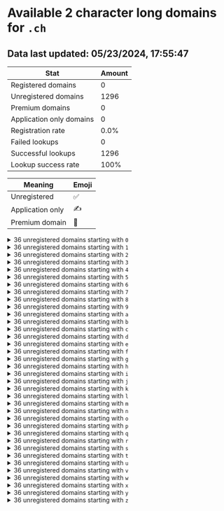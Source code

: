 # Available 2 character long domains for `.ch`

## Data last updated: 05/23/2024, 17:55:47

|Stat|Amount|
|--|--|
|Registered domains|0|
|Unregistered domains|1296|
|Premium domains|0|
|Application only domains|0|
|Registration rate|0.0%|
|Failed lookups|0|
|Successful lookups|1296|
|Lookup success rate|100%|


|Meaning|Emoji|
|--|--|
|Unregistered|:white_check_mark:|
|Application only|:writing_hand:|
|Premium domain|:gem:|

<details>
<summary>36 unregistered domains starting with <bold><code>0</code></bold></summary>

|Type|Domain|
|--|--|
|:white_check_mark:|`00.ch`|
|:white_check_mark:|`01.ch`|
|:white_check_mark:|`02.ch`|
|:white_check_mark:|`03.ch`|
|:white_check_mark:|`04.ch`|
|:white_check_mark:|`05.ch`|
|:white_check_mark:|`06.ch`|
|:white_check_mark:|`07.ch`|
|:white_check_mark:|`08.ch`|
|:white_check_mark:|`09.ch`|
|:white_check_mark:|`0a.ch`|
|:white_check_mark:|`0b.ch`|
|:white_check_mark:|`0c.ch`|
|:white_check_mark:|`0d.ch`|
|:white_check_mark:|`0e.ch`|
|:white_check_mark:|`0f.ch`|
|:white_check_mark:|`0g.ch`|
|:white_check_mark:|`0h.ch`|
|:white_check_mark:|`0i.ch`|
|:white_check_mark:|`0j.ch`|
|:white_check_mark:|`0k.ch`|
|:white_check_mark:|`0l.ch`|
|:white_check_mark:|`0m.ch`|
|:white_check_mark:|`0n.ch`|
|:white_check_mark:|`0o.ch`|
|:white_check_mark:|`0p.ch`|
|:white_check_mark:|`0q.ch`|
|:white_check_mark:|`0r.ch`|
|:white_check_mark:|`0s.ch`|
|:white_check_mark:|`0t.ch`|
|:white_check_mark:|`0u.ch`|
|:white_check_mark:|`0v.ch`|
|:white_check_mark:|`0w.ch`|
|:white_check_mark:|`0x.ch`|
|:white_check_mark:|`0y.ch`|
|:white_check_mark:|`0z.ch`|
</details>
<details>
<summary>36 unregistered domains starting with <bold><code>1</code></bold></summary>

|Type|Domain|
|--|--|
|:white_check_mark:|`10.ch`|
|:white_check_mark:|`11.ch`|
|:white_check_mark:|`12.ch`|
|:white_check_mark:|`13.ch`|
|:white_check_mark:|`14.ch`|
|:white_check_mark:|`15.ch`|
|:white_check_mark:|`16.ch`|
|:white_check_mark:|`17.ch`|
|:white_check_mark:|`18.ch`|
|:white_check_mark:|`19.ch`|
|:white_check_mark:|`1a.ch`|
|:white_check_mark:|`1b.ch`|
|:white_check_mark:|`1c.ch`|
|:white_check_mark:|`1d.ch`|
|:white_check_mark:|`1e.ch`|
|:white_check_mark:|`1f.ch`|
|:white_check_mark:|`1g.ch`|
|:white_check_mark:|`1h.ch`|
|:white_check_mark:|`1i.ch`|
|:white_check_mark:|`1j.ch`|
|:white_check_mark:|`1k.ch`|
|:white_check_mark:|`1l.ch`|
|:white_check_mark:|`1m.ch`|
|:white_check_mark:|`1n.ch`|
|:white_check_mark:|`1o.ch`|
|:white_check_mark:|`1p.ch`|
|:white_check_mark:|`1q.ch`|
|:white_check_mark:|`1r.ch`|
|:white_check_mark:|`1s.ch`|
|:white_check_mark:|`1t.ch`|
|:white_check_mark:|`1u.ch`|
|:white_check_mark:|`1v.ch`|
|:white_check_mark:|`1w.ch`|
|:white_check_mark:|`1x.ch`|
|:white_check_mark:|`1y.ch`|
|:white_check_mark:|`1z.ch`|
</details>
<details>
<summary>36 unregistered domains starting with <bold><code>2</code></bold></summary>

|Type|Domain|
|--|--|
|:white_check_mark:|`20.ch`|
|:white_check_mark:|`21.ch`|
|:white_check_mark:|`22.ch`|
|:white_check_mark:|`23.ch`|
|:white_check_mark:|`24.ch`|
|:white_check_mark:|`25.ch`|
|:white_check_mark:|`26.ch`|
|:white_check_mark:|`27.ch`|
|:white_check_mark:|`28.ch`|
|:white_check_mark:|`29.ch`|
|:white_check_mark:|`2a.ch`|
|:white_check_mark:|`2b.ch`|
|:white_check_mark:|`2c.ch`|
|:white_check_mark:|`2d.ch`|
|:white_check_mark:|`2e.ch`|
|:white_check_mark:|`2f.ch`|
|:white_check_mark:|`2g.ch`|
|:white_check_mark:|`2h.ch`|
|:white_check_mark:|`2i.ch`|
|:white_check_mark:|`2j.ch`|
|:white_check_mark:|`2k.ch`|
|:white_check_mark:|`2l.ch`|
|:white_check_mark:|`2m.ch`|
|:white_check_mark:|`2n.ch`|
|:white_check_mark:|`2o.ch`|
|:white_check_mark:|`2p.ch`|
|:white_check_mark:|`2q.ch`|
|:white_check_mark:|`2r.ch`|
|:white_check_mark:|`2s.ch`|
|:white_check_mark:|`2t.ch`|
|:white_check_mark:|`2u.ch`|
|:white_check_mark:|`2v.ch`|
|:white_check_mark:|`2w.ch`|
|:white_check_mark:|`2x.ch`|
|:white_check_mark:|`2y.ch`|
|:white_check_mark:|`2z.ch`|
</details>
<details>
<summary>36 unregistered domains starting with <bold><code>3</code></bold></summary>

|Type|Domain|
|--|--|
|:white_check_mark:|`30.ch`|
|:white_check_mark:|`31.ch`|
|:white_check_mark:|`32.ch`|
|:white_check_mark:|`33.ch`|
|:white_check_mark:|`34.ch`|
|:white_check_mark:|`35.ch`|
|:white_check_mark:|`36.ch`|
|:white_check_mark:|`37.ch`|
|:white_check_mark:|`38.ch`|
|:white_check_mark:|`39.ch`|
|:white_check_mark:|`3a.ch`|
|:white_check_mark:|`3b.ch`|
|:white_check_mark:|`3c.ch`|
|:white_check_mark:|`3d.ch`|
|:white_check_mark:|`3e.ch`|
|:white_check_mark:|`3f.ch`|
|:white_check_mark:|`3g.ch`|
|:white_check_mark:|`3h.ch`|
|:white_check_mark:|`3i.ch`|
|:white_check_mark:|`3j.ch`|
|:white_check_mark:|`3k.ch`|
|:white_check_mark:|`3l.ch`|
|:white_check_mark:|`3m.ch`|
|:white_check_mark:|`3n.ch`|
|:white_check_mark:|`3o.ch`|
|:white_check_mark:|`3p.ch`|
|:white_check_mark:|`3q.ch`|
|:white_check_mark:|`3r.ch`|
|:white_check_mark:|`3s.ch`|
|:white_check_mark:|`3t.ch`|
|:white_check_mark:|`3u.ch`|
|:white_check_mark:|`3v.ch`|
|:white_check_mark:|`3w.ch`|
|:white_check_mark:|`3x.ch`|
|:white_check_mark:|`3y.ch`|
|:white_check_mark:|`3z.ch`|
</details>
<details>
<summary>36 unregistered domains starting with <bold><code>4</code></bold></summary>

|Type|Domain|
|--|--|
|:white_check_mark:|`40.ch`|
|:white_check_mark:|`41.ch`|
|:white_check_mark:|`42.ch`|
|:white_check_mark:|`43.ch`|
|:white_check_mark:|`44.ch`|
|:white_check_mark:|`45.ch`|
|:white_check_mark:|`46.ch`|
|:white_check_mark:|`47.ch`|
|:white_check_mark:|`48.ch`|
|:white_check_mark:|`49.ch`|
|:white_check_mark:|`4a.ch`|
|:white_check_mark:|`4b.ch`|
|:white_check_mark:|`4c.ch`|
|:white_check_mark:|`4d.ch`|
|:white_check_mark:|`4e.ch`|
|:white_check_mark:|`4f.ch`|
|:white_check_mark:|`4g.ch`|
|:white_check_mark:|`4h.ch`|
|:white_check_mark:|`4i.ch`|
|:white_check_mark:|`4j.ch`|
|:white_check_mark:|`4k.ch`|
|:white_check_mark:|`4l.ch`|
|:white_check_mark:|`4m.ch`|
|:white_check_mark:|`4n.ch`|
|:white_check_mark:|`4o.ch`|
|:white_check_mark:|`4p.ch`|
|:white_check_mark:|`4q.ch`|
|:white_check_mark:|`4r.ch`|
|:white_check_mark:|`4s.ch`|
|:white_check_mark:|`4t.ch`|
|:white_check_mark:|`4u.ch`|
|:white_check_mark:|`4v.ch`|
|:white_check_mark:|`4w.ch`|
|:white_check_mark:|`4x.ch`|
|:white_check_mark:|`4y.ch`|
|:white_check_mark:|`4z.ch`|
</details>
<details>
<summary>36 unregistered domains starting with <bold><code>5</code></bold></summary>

|Type|Domain|
|--|--|
|:white_check_mark:|`50.ch`|
|:white_check_mark:|`51.ch`|
|:white_check_mark:|`52.ch`|
|:white_check_mark:|`53.ch`|
|:white_check_mark:|`54.ch`|
|:white_check_mark:|`55.ch`|
|:white_check_mark:|`56.ch`|
|:white_check_mark:|`57.ch`|
|:white_check_mark:|`58.ch`|
|:white_check_mark:|`59.ch`|
|:white_check_mark:|`5a.ch`|
|:white_check_mark:|`5b.ch`|
|:white_check_mark:|`5c.ch`|
|:white_check_mark:|`5d.ch`|
|:white_check_mark:|`5e.ch`|
|:white_check_mark:|`5f.ch`|
|:white_check_mark:|`5g.ch`|
|:white_check_mark:|`5h.ch`|
|:white_check_mark:|`5i.ch`|
|:white_check_mark:|`5j.ch`|
|:white_check_mark:|`5k.ch`|
|:white_check_mark:|`5l.ch`|
|:white_check_mark:|`5m.ch`|
|:white_check_mark:|`5n.ch`|
|:white_check_mark:|`5o.ch`|
|:white_check_mark:|`5p.ch`|
|:white_check_mark:|`5q.ch`|
|:white_check_mark:|`5r.ch`|
|:white_check_mark:|`5s.ch`|
|:white_check_mark:|`5t.ch`|
|:white_check_mark:|`5u.ch`|
|:white_check_mark:|`5v.ch`|
|:white_check_mark:|`5w.ch`|
|:white_check_mark:|`5x.ch`|
|:white_check_mark:|`5y.ch`|
|:white_check_mark:|`5z.ch`|
</details>
<details>
<summary>36 unregistered domains starting with <bold><code>6</code></bold></summary>

|Type|Domain|
|--|--|
|:white_check_mark:|`60.ch`|
|:white_check_mark:|`61.ch`|
|:white_check_mark:|`62.ch`|
|:white_check_mark:|`63.ch`|
|:white_check_mark:|`64.ch`|
|:white_check_mark:|`65.ch`|
|:white_check_mark:|`66.ch`|
|:white_check_mark:|`67.ch`|
|:white_check_mark:|`68.ch`|
|:white_check_mark:|`69.ch`|
|:white_check_mark:|`6a.ch`|
|:white_check_mark:|`6b.ch`|
|:white_check_mark:|`6c.ch`|
|:white_check_mark:|`6d.ch`|
|:white_check_mark:|`6e.ch`|
|:white_check_mark:|`6f.ch`|
|:white_check_mark:|`6g.ch`|
|:white_check_mark:|`6h.ch`|
|:white_check_mark:|`6i.ch`|
|:white_check_mark:|`6j.ch`|
|:white_check_mark:|`6k.ch`|
|:white_check_mark:|`6l.ch`|
|:white_check_mark:|`6m.ch`|
|:white_check_mark:|`6n.ch`|
|:white_check_mark:|`6o.ch`|
|:white_check_mark:|`6p.ch`|
|:white_check_mark:|`6q.ch`|
|:white_check_mark:|`6r.ch`|
|:white_check_mark:|`6s.ch`|
|:white_check_mark:|`6t.ch`|
|:white_check_mark:|`6u.ch`|
|:white_check_mark:|`6v.ch`|
|:white_check_mark:|`6w.ch`|
|:white_check_mark:|`6x.ch`|
|:white_check_mark:|`6y.ch`|
|:white_check_mark:|`6z.ch`|
</details>
<details>
<summary>36 unregistered domains starting with <bold><code>7</code></bold></summary>

|Type|Domain|
|--|--|
|:white_check_mark:|`70.ch`|
|:white_check_mark:|`71.ch`|
|:white_check_mark:|`72.ch`|
|:white_check_mark:|`73.ch`|
|:white_check_mark:|`74.ch`|
|:white_check_mark:|`75.ch`|
|:white_check_mark:|`76.ch`|
|:white_check_mark:|`77.ch`|
|:white_check_mark:|`78.ch`|
|:white_check_mark:|`79.ch`|
|:white_check_mark:|`7a.ch`|
|:white_check_mark:|`7b.ch`|
|:white_check_mark:|`7c.ch`|
|:white_check_mark:|`7d.ch`|
|:white_check_mark:|`7e.ch`|
|:white_check_mark:|`7f.ch`|
|:white_check_mark:|`7g.ch`|
|:white_check_mark:|`7h.ch`|
|:white_check_mark:|`7i.ch`|
|:white_check_mark:|`7j.ch`|
|:white_check_mark:|`7k.ch`|
|:white_check_mark:|`7l.ch`|
|:white_check_mark:|`7m.ch`|
|:white_check_mark:|`7n.ch`|
|:white_check_mark:|`7o.ch`|
|:white_check_mark:|`7p.ch`|
|:white_check_mark:|`7q.ch`|
|:white_check_mark:|`7r.ch`|
|:white_check_mark:|`7s.ch`|
|:white_check_mark:|`7t.ch`|
|:white_check_mark:|`7u.ch`|
|:white_check_mark:|`7v.ch`|
|:white_check_mark:|`7w.ch`|
|:white_check_mark:|`7x.ch`|
|:white_check_mark:|`7y.ch`|
|:white_check_mark:|`7z.ch`|
</details>
<details>
<summary>36 unregistered domains starting with <bold><code>8</code></bold></summary>

|Type|Domain|
|--|--|
|:white_check_mark:|`80.ch`|
|:white_check_mark:|`81.ch`|
|:white_check_mark:|`82.ch`|
|:white_check_mark:|`83.ch`|
|:white_check_mark:|`84.ch`|
|:white_check_mark:|`85.ch`|
|:white_check_mark:|`86.ch`|
|:white_check_mark:|`87.ch`|
|:white_check_mark:|`88.ch`|
|:white_check_mark:|`89.ch`|
|:white_check_mark:|`8a.ch`|
|:white_check_mark:|`8b.ch`|
|:white_check_mark:|`8c.ch`|
|:white_check_mark:|`8d.ch`|
|:white_check_mark:|`8e.ch`|
|:white_check_mark:|`8f.ch`|
|:white_check_mark:|`8g.ch`|
|:white_check_mark:|`8h.ch`|
|:white_check_mark:|`8i.ch`|
|:white_check_mark:|`8j.ch`|
|:white_check_mark:|`8k.ch`|
|:white_check_mark:|`8l.ch`|
|:white_check_mark:|`8m.ch`|
|:white_check_mark:|`8n.ch`|
|:white_check_mark:|`8o.ch`|
|:white_check_mark:|`8p.ch`|
|:white_check_mark:|`8q.ch`|
|:white_check_mark:|`8r.ch`|
|:white_check_mark:|`8s.ch`|
|:white_check_mark:|`8t.ch`|
|:white_check_mark:|`8u.ch`|
|:white_check_mark:|`8v.ch`|
|:white_check_mark:|`8w.ch`|
|:white_check_mark:|`8x.ch`|
|:white_check_mark:|`8y.ch`|
|:white_check_mark:|`8z.ch`|
</details>
<details>
<summary>36 unregistered domains starting with <bold><code>9</code></bold></summary>

|Type|Domain|
|--|--|
|:white_check_mark:|`90.ch`|
|:white_check_mark:|`91.ch`|
|:white_check_mark:|`92.ch`|
|:white_check_mark:|`93.ch`|
|:white_check_mark:|`94.ch`|
|:white_check_mark:|`95.ch`|
|:white_check_mark:|`96.ch`|
|:white_check_mark:|`97.ch`|
|:white_check_mark:|`98.ch`|
|:white_check_mark:|`99.ch`|
|:white_check_mark:|`9a.ch`|
|:white_check_mark:|`9b.ch`|
|:white_check_mark:|`9c.ch`|
|:white_check_mark:|`9d.ch`|
|:white_check_mark:|`9e.ch`|
|:white_check_mark:|`9f.ch`|
|:white_check_mark:|`9g.ch`|
|:white_check_mark:|`9h.ch`|
|:white_check_mark:|`9i.ch`|
|:white_check_mark:|`9j.ch`|
|:white_check_mark:|`9k.ch`|
|:white_check_mark:|`9l.ch`|
|:white_check_mark:|`9m.ch`|
|:white_check_mark:|`9n.ch`|
|:white_check_mark:|`9o.ch`|
|:white_check_mark:|`9p.ch`|
|:white_check_mark:|`9q.ch`|
|:white_check_mark:|`9r.ch`|
|:white_check_mark:|`9s.ch`|
|:white_check_mark:|`9t.ch`|
|:white_check_mark:|`9u.ch`|
|:white_check_mark:|`9v.ch`|
|:white_check_mark:|`9w.ch`|
|:white_check_mark:|`9x.ch`|
|:white_check_mark:|`9y.ch`|
|:white_check_mark:|`9z.ch`|
</details>
<details>
<summary>36 unregistered domains starting with <bold><code>a</code></bold></summary>

|Type|Domain|
|--|--|
|:white_check_mark:|`a0.ch`|
|:white_check_mark:|`a1.ch`|
|:white_check_mark:|`a2.ch`|
|:white_check_mark:|`a3.ch`|
|:white_check_mark:|`a4.ch`|
|:white_check_mark:|`a5.ch`|
|:white_check_mark:|`a6.ch`|
|:white_check_mark:|`a7.ch`|
|:white_check_mark:|`a8.ch`|
|:white_check_mark:|`a9.ch`|
|:white_check_mark:|`aa.ch`|
|:white_check_mark:|`ab.ch`|
|:white_check_mark:|`ac.ch`|
|:white_check_mark:|`ad.ch`|
|:white_check_mark:|`ae.ch`|
|:white_check_mark:|`af.ch`|
|:white_check_mark:|`ag.ch`|
|:white_check_mark:|`ah.ch`|
|:white_check_mark:|`ai.ch`|
|:white_check_mark:|`aj.ch`|
|:white_check_mark:|`ak.ch`|
|:white_check_mark:|`al.ch`|
|:white_check_mark:|`am.ch`|
|:white_check_mark:|`an.ch`|
|:white_check_mark:|`ao.ch`|
|:white_check_mark:|`ap.ch`|
|:white_check_mark:|`aq.ch`|
|:white_check_mark:|`ar.ch`|
|:white_check_mark:|`as.ch`|
|:white_check_mark:|`at.ch`|
|:white_check_mark:|`au.ch`|
|:white_check_mark:|`av.ch`|
|:white_check_mark:|`aw.ch`|
|:white_check_mark:|`ax.ch`|
|:white_check_mark:|`ay.ch`|
|:white_check_mark:|`az.ch`|
</details>
<details>
<summary>36 unregistered domains starting with <bold><code>b</code></bold></summary>

|Type|Domain|
|--|--|
|:white_check_mark:|`b0.ch`|
|:white_check_mark:|`b1.ch`|
|:white_check_mark:|`b2.ch`|
|:white_check_mark:|`b3.ch`|
|:white_check_mark:|`b4.ch`|
|:white_check_mark:|`b5.ch`|
|:white_check_mark:|`b6.ch`|
|:white_check_mark:|`b7.ch`|
|:white_check_mark:|`b8.ch`|
|:white_check_mark:|`b9.ch`|
|:white_check_mark:|`ba.ch`|
|:white_check_mark:|`bb.ch`|
|:white_check_mark:|`bc.ch`|
|:white_check_mark:|`bd.ch`|
|:white_check_mark:|`be.ch`|
|:white_check_mark:|`bf.ch`|
|:white_check_mark:|`bg.ch`|
|:white_check_mark:|`bh.ch`|
|:white_check_mark:|`bi.ch`|
|:white_check_mark:|`bj.ch`|
|:white_check_mark:|`bk.ch`|
|:white_check_mark:|`bl.ch`|
|:white_check_mark:|`bm.ch`|
|:white_check_mark:|`bn.ch`|
|:white_check_mark:|`bo.ch`|
|:white_check_mark:|`bp.ch`|
|:white_check_mark:|`bq.ch`|
|:white_check_mark:|`br.ch`|
|:white_check_mark:|`bs.ch`|
|:white_check_mark:|`bt.ch`|
|:white_check_mark:|`bu.ch`|
|:white_check_mark:|`bv.ch`|
|:white_check_mark:|`bw.ch`|
|:white_check_mark:|`bx.ch`|
|:white_check_mark:|`by.ch`|
|:white_check_mark:|`bz.ch`|
</details>
<details>
<summary>36 unregistered domains starting with <bold><code>c</code></bold></summary>

|Type|Domain|
|--|--|
|:white_check_mark:|`c0.ch`|
|:white_check_mark:|`c1.ch`|
|:white_check_mark:|`c2.ch`|
|:white_check_mark:|`c3.ch`|
|:white_check_mark:|`c4.ch`|
|:white_check_mark:|`c5.ch`|
|:white_check_mark:|`c6.ch`|
|:white_check_mark:|`c7.ch`|
|:white_check_mark:|`c8.ch`|
|:white_check_mark:|`c9.ch`|
|:white_check_mark:|`ca.ch`|
|:white_check_mark:|`cb.ch`|
|:white_check_mark:|`cc.ch`|
|:white_check_mark:|`cd.ch`|
|:white_check_mark:|`ce.ch`|
|:white_check_mark:|`cf.ch`|
|:white_check_mark:|`cg.ch`|
|:white_check_mark:|`ch.ch`|
|:white_check_mark:|`ci.ch`|
|:white_check_mark:|`cj.ch`|
|:white_check_mark:|`ck.ch`|
|:white_check_mark:|`cl.ch`|
|:white_check_mark:|`cm.ch`|
|:white_check_mark:|`cn.ch`|
|:white_check_mark:|`co.ch`|
|:white_check_mark:|`cp.ch`|
|:white_check_mark:|`cq.ch`|
|:white_check_mark:|`cr.ch`|
|:white_check_mark:|`cs.ch`|
|:white_check_mark:|`ct.ch`|
|:white_check_mark:|`cu.ch`|
|:white_check_mark:|`cv.ch`|
|:white_check_mark:|`cw.ch`|
|:white_check_mark:|`cx.ch`|
|:white_check_mark:|`cy.ch`|
|:white_check_mark:|`cz.ch`|
</details>
<details>
<summary>36 unregistered domains starting with <bold><code>d</code></bold></summary>

|Type|Domain|
|--|--|
|:white_check_mark:|`d0.ch`|
|:white_check_mark:|`d1.ch`|
|:white_check_mark:|`d2.ch`|
|:white_check_mark:|`d3.ch`|
|:white_check_mark:|`d4.ch`|
|:white_check_mark:|`d5.ch`|
|:white_check_mark:|`d6.ch`|
|:white_check_mark:|`d7.ch`|
|:white_check_mark:|`d8.ch`|
|:white_check_mark:|`d9.ch`|
|:white_check_mark:|`da.ch`|
|:white_check_mark:|`db.ch`|
|:white_check_mark:|`dc.ch`|
|:white_check_mark:|`dd.ch`|
|:white_check_mark:|`de.ch`|
|:white_check_mark:|`df.ch`|
|:white_check_mark:|`dg.ch`|
|:white_check_mark:|`dh.ch`|
|:white_check_mark:|`di.ch`|
|:white_check_mark:|`dj.ch`|
|:white_check_mark:|`dk.ch`|
|:white_check_mark:|`dl.ch`|
|:white_check_mark:|`dm.ch`|
|:white_check_mark:|`dn.ch`|
|:white_check_mark:|`do.ch`|
|:white_check_mark:|`dp.ch`|
|:white_check_mark:|`dq.ch`|
|:white_check_mark:|`dr.ch`|
|:white_check_mark:|`ds.ch`|
|:white_check_mark:|`dt.ch`|
|:white_check_mark:|`du.ch`|
|:white_check_mark:|`dv.ch`|
|:white_check_mark:|`dw.ch`|
|:white_check_mark:|`dx.ch`|
|:white_check_mark:|`dy.ch`|
|:white_check_mark:|`dz.ch`|
</details>
<details>
<summary>36 unregistered domains starting with <bold><code>e</code></bold></summary>

|Type|Domain|
|--|--|
|:white_check_mark:|`e0.ch`|
|:white_check_mark:|`e1.ch`|
|:white_check_mark:|`e2.ch`|
|:white_check_mark:|`e3.ch`|
|:white_check_mark:|`e4.ch`|
|:white_check_mark:|`e5.ch`|
|:white_check_mark:|`e6.ch`|
|:white_check_mark:|`e7.ch`|
|:white_check_mark:|`e8.ch`|
|:white_check_mark:|`e9.ch`|
|:white_check_mark:|`ea.ch`|
|:white_check_mark:|`eb.ch`|
|:white_check_mark:|`ec.ch`|
|:white_check_mark:|`ed.ch`|
|:white_check_mark:|`ee.ch`|
|:white_check_mark:|`ef.ch`|
|:white_check_mark:|`eg.ch`|
|:white_check_mark:|`eh.ch`|
|:white_check_mark:|`ei.ch`|
|:white_check_mark:|`ej.ch`|
|:white_check_mark:|`ek.ch`|
|:white_check_mark:|`el.ch`|
|:white_check_mark:|`em.ch`|
|:white_check_mark:|`en.ch`|
|:white_check_mark:|`eo.ch`|
|:white_check_mark:|`ep.ch`|
|:white_check_mark:|`eq.ch`|
|:white_check_mark:|`er.ch`|
|:white_check_mark:|`es.ch`|
|:white_check_mark:|`et.ch`|
|:white_check_mark:|`eu.ch`|
|:white_check_mark:|`ev.ch`|
|:white_check_mark:|`ew.ch`|
|:white_check_mark:|`ex.ch`|
|:white_check_mark:|`ey.ch`|
|:white_check_mark:|`ez.ch`|
</details>
<details>
<summary>36 unregistered domains starting with <bold><code>f</code></bold></summary>

|Type|Domain|
|--|--|
|:white_check_mark:|`f0.ch`|
|:white_check_mark:|`f1.ch`|
|:white_check_mark:|`f2.ch`|
|:white_check_mark:|`f3.ch`|
|:white_check_mark:|`f4.ch`|
|:white_check_mark:|`f5.ch`|
|:white_check_mark:|`f6.ch`|
|:white_check_mark:|`f7.ch`|
|:white_check_mark:|`f8.ch`|
|:white_check_mark:|`f9.ch`|
|:white_check_mark:|`fa.ch`|
|:white_check_mark:|`fb.ch`|
|:white_check_mark:|`fc.ch`|
|:white_check_mark:|`fd.ch`|
|:white_check_mark:|`fe.ch`|
|:white_check_mark:|`ff.ch`|
|:white_check_mark:|`fg.ch`|
|:white_check_mark:|`fh.ch`|
|:white_check_mark:|`fi.ch`|
|:white_check_mark:|`fj.ch`|
|:white_check_mark:|`fk.ch`|
|:white_check_mark:|`fl.ch`|
|:white_check_mark:|`fm.ch`|
|:white_check_mark:|`fn.ch`|
|:white_check_mark:|`fo.ch`|
|:white_check_mark:|`fp.ch`|
|:white_check_mark:|`fq.ch`|
|:white_check_mark:|`fr.ch`|
|:white_check_mark:|`fs.ch`|
|:white_check_mark:|`ft.ch`|
|:white_check_mark:|`fu.ch`|
|:white_check_mark:|`fv.ch`|
|:white_check_mark:|`fw.ch`|
|:white_check_mark:|`fx.ch`|
|:white_check_mark:|`fy.ch`|
|:white_check_mark:|`fz.ch`|
</details>
<details>
<summary>36 unregistered domains starting with <bold><code>g</code></bold></summary>

|Type|Domain|
|--|--|
|:white_check_mark:|`g0.ch`|
|:white_check_mark:|`g1.ch`|
|:white_check_mark:|`g2.ch`|
|:white_check_mark:|`g3.ch`|
|:white_check_mark:|`g4.ch`|
|:white_check_mark:|`g5.ch`|
|:white_check_mark:|`g6.ch`|
|:white_check_mark:|`g7.ch`|
|:white_check_mark:|`g8.ch`|
|:white_check_mark:|`g9.ch`|
|:white_check_mark:|`ga.ch`|
|:white_check_mark:|`gb.ch`|
|:white_check_mark:|`gc.ch`|
|:white_check_mark:|`gd.ch`|
|:white_check_mark:|`ge.ch`|
|:white_check_mark:|`gf.ch`|
|:white_check_mark:|`gg.ch`|
|:white_check_mark:|`gh.ch`|
|:white_check_mark:|`gi.ch`|
|:white_check_mark:|`gj.ch`|
|:white_check_mark:|`gk.ch`|
|:white_check_mark:|`gl.ch`|
|:white_check_mark:|`gm.ch`|
|:white_check_mark:|`gn.ch`|
|:white_check_mark:|`go.ch`|
|:white_check_mark:|`gp.ch`|
|:white_check_mark:|`gq.ch`|
|:white_check_mark:|`gr.ch`|
|:white_check_mark:|`gs.ch`|
|:white_check_mark:|`gt.ch`|
|:white_check_mark:|`gu.ch`|
|:white_check_mark:|`gv.ch`|
|:white_check_mark:|`gw.ch`|
|:white_check_mark:|`gx.ch`|
|:white_check_mark:|`gy.ch`|
|:white_check_mark:|`gz.ch`|
</details>
<details>
<summary>36 unregistered domains starting with <bold><code>h</code></bold></summary>

|Type|Domain|
|--|--|
|:white_check_mark:|`h0.ch`|
|:white_check_mark:|`h1.ch`|
|:white_check_mark:|`h2.ch`|
|:white_check_mark:|`h3.ch`|
|:white_check_mark:|`h4.ch`|
|:white_check_mark:|`h5.ch`|
|:white_check_mark:|`h6.ch`|
|:white_check_mark:|`h7.ch`|
|:white_check_mark:|`h8.ch`|
|:white_check_mark:|`h9.ch`|
|:white_check_mark:|`ha.ch`|
|:white_check_mark:|`hb.ch`|
|:white_check_mark:|`hc.ch`|
|:white_check_mark:|`hd.ch`|
|:white_check_mark:|`he.ch`|
|:white_check_mark:|`hf.ch`|
|:white_check_mark:|`hg.ch`|
|:white_check_mark:|`hh.ch`|
|:white_check_mark:|`hi.ch`|
|:white_check_mark:|`hj.ch`|
|:white_check_mark:|`hk.ch`|
|:white_check_mark:|`hl.ch`|
|:white_check_mark:|`hm.ch`|
|:white_check_mark:|`hn.ch`|
|:white_check_mark:|`ho.ch`|
|:white_check_mark:|`hp.ch`|
|:white_check_mark:|`hq.ch`|
|:white_check_mark:|`hr.ch`|
|:white_check_mark:|`hs.ch`|
|:white_check_mark:|`ht.ch`|
|:white_check_mark:|`hu.ch`|
|:white_check_mark:|`hv.ch`|
|:white_check_mark:|`hw.ch`|
|:white_check_mark:|`hx.ch`|
|:white_check_mark:|`hy.ch`|
|:white_check_mark:|`hz.ch`|
</details>
<details>
<summary>36 unregistered domains starting with <bold><code>i</code></bold></summary>

|Type|Domain|
|--|--|
|:white_check_mark:|`i0.ch`|
|:white_check_mark:|`i1.ch`|
|:white_check_mark:|`i2.ch`|
|:white_check_mark:|`i3.ch`|
|:white_check_mark:|`i4.ch`|
|:white_check_mark:|`i5.ch`|
|:white_check_mark:|`i6.ch`|
|:white_check_mark:|`i7.ch`|
|:white_check_mark:|`i8.ch`|
|:white_check_mark:|`i9.ch`|
|:white_check_mark:|`ia.ch`|
|:white_check_mark:|`ib.ch`|
|:white_check_mark:|`ic.ch`|
|:white_check_mark:|`id.ch`|
|:white_check_mark:|`ie.ch`|
|:white_check_mark:|`if.ch`|
|:white_check_mark:|`ig.ch`|
|:white_check_mark:|`ih.ch`|
|:white_check_mark:|`ii.ch`|
|:white_check_mark:|`ij.ch`|
|:white_check_mark:|`ik.ch`|
|:white_check_mark:|`il.ch`|
|:white_check_mark:|`im.ch`|
|:white_check_mark:|`in.ch`|
|:white_check_mark:|`io.ch`|
|:white_check_mark:|`ip.ch`|
|:white_check_mark:|`iq.ch`|
|:white_check_mark:|`ir.ch`|
|:white_check_mark:|`is.ch`|
|:white_check_mark:|`it.ch`|
|:white_check_mark:|`iu.ch`|
|:white_check_mark:|`iv.ch`|
|:white_check_mark:|`iw.ch`|
|:white_check_mark:|`ix.ch`|
|:white_check_mark:|`iy.ch`|
|:white_check_mark:|`iz.ch`|
</details>
<details>
<summary>36 unregistered domains starting with <bold><code>j</code></bold></summary>

|Type|Domain|
|--|--|
|:white_check_mark:|`j0.ch`|
|:white_check_mark:|`j1.ch`|
|:white_check_mark:|`j2.ch`|
|:white_check_mark:|`j3.ch`|
|:white_check_mark:|`j4.ch`|
|:white_check_mark:|`j5.ch`|
|:white_check_mark:|`j6.ch`|
|:white_check_mark:|`j7.ch`|
|:white_check_mark:|`j8.ch`|
|:white_check_mark:|`j9.ch`|
|:white_check_mark:|`ja.ch`|
|:white_check_mark:|`jb.ch`|
|:white_check_mark:|`jc.ch`|
|:white_check_mark:|`jd.ch`|
|:white_check_mark:|`je.ch`|
|:white_check_mark:|`jf.ch`|
|:white_check_mark:|`jg.ch`|
|:white_check_mark:|`jh.ch`|
|:white_check_mark:|`ji.ch`|
|:white_check_mark:|`jj.ch`|
|:white_check_mark:|`jk.ch`|
|:white_check_mark:|`jl.ch`|
|:white_check_mark:|`jm.ch`|
|:white_check_mark:|`jn.ch`|
|:white_check_mark:|`jo.ch`|
|:white_check_mark:|`jp.ch`|
|:white_check_mark:|`jq.ch`|
|:white_check_mark:|`jr.ch`|
|:white_check_mark:|`js.ch`|
|:white_check_mark:|`jt.ch`|
|:white_check_mark:|`ju.ch`|
|:white_check_mark:|`jv.ch`|
|:white_check_mark:|`jw.ch`|
|:white_check_mark:|`jx.ch`|
|:white_check_mark:|`jy.ch`|
|:white_check_mark:|`jz.ch`|
</details>
<details>
<summary>36 unregistered domains starting with <bold><code>k</code></bold></summary>

|Type|Domain|
|--|--|
|:white_check_mark:|`k0.ch`|
|:white_check_mark:|`k1.ch`|
|:white_check_mark:|`k2.ch`|
|:white_check_mark:|`k3.ch`|
|:white_check_mark:|`k4.ch`|
|:white_check_mark:|`k5.ch`|
|:white_check_mark:|`k6.ch`|
|:white_check_mark:|`k7.ch`|
|:white_check_mark:|`k8.ch`|
|:white_check_mark:|`k9.ch`|
|:white_check_mark:|`ka.ch`|
|:white_check_mark:|`kb.ch`|
|:white_check_mark:|`kc.ch`|
|:white_check_mark:|`kd.ch`|
|:white_check_mark:|`ke.ch`|
|:white_check_mark:|`kf.ch`|
|:white_check_mark:|`kg.ch`|
|:white_check_mark:|`kh.ch`|
|:white_check_mark:|`ki.ch`|
|:white_check_mark:|`kj.ch`|
|:white_check_mark:|`kk.ch`|
|:white_check_mark:|`kl.ch`|
|:white_check_mark:|`km.ch`|
|:white_check_mark:|`kn.ch`|
|:white_check_mark:|`ko.ch`|
|:white_check_mark:|`kp.ch`|
|:white_check_mark:|`kq.ch`|
|:white_check_mark:|`kr.ch`|
|:white_check_mark:|`ks.ch`|
|:white_check_mark:|`kt.ch`|
|:white_check_mark:|`ku.ch`|
|:white_check_mark:|`kv.ch`|
|:white_check_mark:|`kw.ch`|
|:white_check_mark:|`kx.ch`|
|:white_check_mark:|`ky.ch`|
|:white_check_mark:|`kz.ch`|
</details>
<details>
<summary>36 unregistered domains starting with <bold><code>l</code></bold></summary>

|Type|Domain|
|--|--|
|:white_check_mark:|`l0.ch`|
|:white_check_mark:|`l1.ch`|
|:white_check_mark:|`l2.ch`|
|:white_check_mark:|`l3.ch`|
|:white_check_mark:|`l4.ch`|
|:white_check_mark:|`l5.ch`|
|:white_check_mark:|`l6.ch`|
|:white_check_mark:|`l7.ch`|
|:white_check_mark:|`l8.ch`|
|:white_check_mark:|`l9.ch`|
|:white_check_mark:|`la.ch`|
|:white_check_mark:|`lb.ch`|
|:white_check_mark:|`lc.ch`|
|:white_check_mark:|`ld.ch`|
|:white_check_mark:|`le.ch`|
|:white_check_mark:|`lf.ch`|
|:white_check_mark:|`lg.ch`|
|:white_check_mark:|`lh.ch`|
|:white_check_mark:|`li.ch`|
|:white_check_mark:|`lj.ch`|
|:white_check_mark:|`lk.ch`|
|:white_check_mark:|`ll.ch`|
|:white_check_mark:|`lm.ch`|
|:white_check_mark:|`ln.ch`|
|:white_check_mark:|`lo.ch`|
|:white_check_mark:|`lp.ch`|
|:white_check_mark:|`lq.ch`|
|:white_check_mark:|`lr.ch`|
|:white_check_mark:|`ls.ch`|
|:white_check_mark:|`lt.ch`|
|:white_check_mark:|`lu.ch`|
|:white_check_mark:|`lv.ch`|
|:white_check_mark:|`lw.ch`|
|:white_check_mark:|`lx.ch`|
|:white_check_mark:|`ly.ch`|
|:white_check_mark:|`lz.ch`|
</details>
<details>
<summary>36 unregistered domains starting with <bold><code>m</code></bold></summary>

|Type|Domain|
|--|--|
|:white_check_mark:|`m0.ch`|
|:white_check_mark:|`m1.ch`|
|:white_check_mark:|`m2.ch`|
|:white_check_mark:|`m3.ch`|
|:white_check_mark:|`m4.ch`|
|:white_check_mark:|`m5.ch`|
|:white_check_mark:|`m6.ch`|
|:white_check_mark:|`m7.ch`|
|:white_check_mark:|`m8.ch`|
|:white_check_mark:|`m9.ch`|
|:white_check_mark:|`ma.ch`|
|:white_check_mark:|`mb.ch`|
|:white_check_mark:|`mc.ch`|
|:white_check_mark:|`md.ch`|
|:white_check_mark:|`me.ch`|
|:white_check_mark:|`mf.ch`|
|:white_check_mark:|`mg.ch`|
|:white_check_mark:|`mh.ch`|
|:white_check_mark:|`mi.ch`|
|:white_check_mark:|`mj.ch`|
|:white_check_mark:|`mk.ch`|
|:white_check_mark:|`ml.ch`|
|:white_check_mark:|`mm.ch`|
|:white_check_mark:|`mn.ch`|
|:white_check_mark:|`mo.ch`|
|:white_check_mark:|`mp.ch`|
|:white_check_mark:|`mq.ch`|
|:white_check_mark:|`mr.ch`|
|:white_check_mark:|`ms.ch`|
|:white_check_mark:|`mt.ch`|
|:white_check_mark:|`mu.ch`|
|:white_check_mark:|`mv.ch`|
|:white_check_mark:|`mw.ch`|
|:white_check_mark:|`mx.ch`|
|:white_check_mark:|`my.ch`|
|:white_check_mark:|`mz.ch`|
</details>
<details>
<summary>36 unregistered domains starting with <bold><code>n</code></bold></summary>

|Type|Domain|
|--|--|
|:white_check_mark:|`n0.ch`|
|:white_check_mark:|`n1.ch`|
|:white_check_mark:|`n2.ch`|
|:white_check_mark:|`n3.ch`|
|:white_check_mark:|`n4.ch`|
|:white_check_mark:|`n5.ch`|
|:white_check_mark:|`n6.ch`|
|:white_check_mark:|`n7.ch`|
|:white_check_mark:|`n8.ch`|
|:white_check_mark:|`n9.ch`|
|:white_check_mark:|`na.ch`|
|:white_check_mark:|`nb.ch`|
|:white_check_mark:|`nc.ch`|
|:white_check_mark:|`nd.ch`|
|:white_check_mark:|`ne.ch`|
|:white_check_mark:|`nf.ch`|
|:white_check_mark:|`ng.ch`|
|:white_check_mark:|`nh.ch`|
|:white_check_mark:|`ni.ch`|
|:white_check_mark:|`nj.ch`|
|:white_check_mark:|`nk.ch`|
|:white_check_mark:|`nl.ch`|
|:white_check_mark:|`nm.ch`|
|:white_check_mark:|`nn.ch`|
|:white_check_mark:|`no.ch`|
|:white_check_mark:|`np.ch`|
|:white_check_mark:|`nq.ch`|
|:white_check_mark:|`nr.ch`|
|:white_check_mark:|`ns.ch`|
|:white_check_mark:|`nt.ch`|
|:white_check_mark:|`nu.ch`|
|:white_check_mark:|`nv.ch`|
|:white_check_mark:|`nw.ch`|
|:white_check_mark:|`nx.ch`|
|:white_check_mark:|`ny.ch`|
|:white_check_mark:|`nz.ch`|
</details>
<details>
<summary>36 unregistered domains starting with <bold><code>o</code></bold></summary>

|Type|Domain|
|--|--|
|:white_check_mark:|`o0.ch`|
|:white_check_mark:|`o1.ch`|
|:white_check_mark:|`o2.ch`|
|:white_check_mark:|`o3.ch`|
|:white_check_mark:|`o4.ch`|
|:white_check_mark:|`o5.ch`|
|:white_check_mark:|`o6.ch`|
|:white_check_mark:|`o7.ch`|
|:white_check_mark:|`o8.ch`|
|:white_check_mark:|`o9.ch`|
|:white_check_mark:|`oa.ch`|
|:white_check_mark:|`ob.ch`|
|:white_check_mark:|`oc.ch`|
|:white_check_mark:|`od.ch`|
|:white_check_mark:|`oe.ch`|
|:white_check_mark:|`of.ch`|
|:white_check_mark:|`og.ch`|
|:white_check_mark:|`oh.ch`|
|:white_check_mark:|`oi.ch`|
|:white_check_mark:|`oj.ch`|
|:white_check_mark:|`ok.ch`|
|:white_check_mark:|`ol.ch`|
|:white_check_mark:|`om.ch`|
|:white_check_mark:|`on.ch`|
|:white_check_mark:|`oo.ch`|
|:white_check_mark:|`op.ch`|
|:white_check_mark:|`oq.ch`|
|:white_check_mark:|`or.ch`|
|:white_check_mark:|`os.ch`|
|:white_check_mark:|`ot.ch`|
|:white_check_mark:|`ou.ch`|
|:white_check_mark:|`ov.ch`|
|:white_check_mark:|`ow.ch`|
|:white_check_mark:|`ox.ch`|
|:white_check_mark:|`oy.ch`|
|:white_check_mark:|`oz.ch`|
</details>
<details>
<summary>36 unregistered domains starting with <bold><code>p</code></bold></summary>

|Type|Domain|
|--|--|
|:white_check_mark:|`p0.ch`|
|:white_check_mark:|`p1.ch`|
|:white_check_mark:|`p2.ch`|
|:white_check_mark:|`p3.ch`|
|:white_check_mark:|`p4.ch`|
|:white_check_mark:|`p5.ch`|
|:white_check_mark:|`p6.ch`|
|:white_check_mark:|`p7.ch`|
|:white_check_mark:|`p8.ch`|
|:white_check_mark:|`p9.ch`|
|:white_check_mark:|`pa.ch`|
|:white_check_mark:|`pb.ch`|
|:white_check_mark:|`pc.ch`|
|:white_check_mark:|`pd.ch`|
|:white_check_mark:|`pe.ch`|
|:white_check_mark:|`pf.ch`|
|:white_check_mark:|`pg.ch`|
|:white_check_mark:|`ph.ch`|
|:white_check_mark:|`pi.ch`|
|:white_check_mark:|`pj.ch`|
|:white_check_mark:|`pk.ch`|
|:white_check_mark:|`pl.ch`|
|:white_check_mark:|`pm.ch`|
|:white_check_mark:|`pn.ch`|
|:white_check_mark:|`po.ch`|
|:white_check_mark:|`pp.ch`|
|:white_check_mark:|`pq.ch`|
|:white_check_mark:|`pr.ch`|
|:white_check_mark:|`ps.ch`|
|:white_check_mark:|`pt.ch`|
|:white_check_mark:|`pu.ch`|
|:white_check_mark:|`pv.ch`|
|:white_check_mark:|`pw.ch`|
|:white_check_mark:|`px.ch`|
|:white_check_mark:|`py.ch`|
|:white_check_mark:|`pz.ch`|
</details>
<details>
<summary>36 unregistered domains starting with <bold><code>q</code></bold></summary>

|Type|Domain|
|--|--|
|:white_check_mark:|`q0.ch`|
|:white_check_mark:|`q1.ch`|
|:white_check_mark:|`q2.ch`|
|:white_check_mark:|`q3.ch`|
|:white_check_mark:|`q4.ch`|
|:white_check_mark:|`q5.ch`|
|:white_check_mark:|`q6.ch`|
|:white_check_mark:|`q7.ch`|
|:white_check_mark:|`q8.ch`|
|:white_check_mark:|`q9.ch`|
|:white_check_mark:|`qa.ch`|
|:white_check_mark:|`qb.ch`|
|:white_check_mark:|`qc.ch`|
|:white_check_mark:|`qd.ch`|
|:white_check_mark:|`qe.ch`|
|:white_check_mark:|`qf.ch`|
|:white_check_mark:|`qg.ch`|
|:white_check_mark:|`qh.ch`|
|:white_check_mark:|`qi.ch`|
|:white_check_mark:|`qj.ch`|
|:white_check_mark:|`qk.ch`|
|:white_check_mark:|`ql.ch`|
|:white_check_mark:|`qm.ch`|
|:white_check_mark:|`qn.ch`|
|:white_check_mark:|`qo.ch`|
|:white_check_mark:|`qp.ch`|
|:white_check_mark:|`qq.ch`|
|:white_check_mark:|`qr.ch`|
|:white_check_mark:|`qs.ch`|
|:white_check_mark:|`qt.ch`|
|:white_check_mark:|`qu.ch`|
|:white_check_mark:|`qv.ch`|
|:white_check_mark:|`qw.ch`|
|:white_check_mark:|`qx.ch`|
|:white_check_mark:|`qy.ch`|
|:white_check_mark:|`qz.ch`|
</details>
<details>
<summary>36 unregistered domains starting with <bold><code>r</code></bold></summary>

|Type|Domain|
|--|--|
|:white_check_mark:|`r0.ch`|
|:white_check_mark:|`r1.ch`|
|:white_check_mark:|`r2.ch`|
|:white_check_mark:|`r3.ch`|
|:white_check_mark:|`r4.ch`|
|:white_check_mark:|`r5.ch`|
|:white_check_mark:|`r6.ch`|
|:white_check_mark:|`r7.ch`|
|:white_check_mark:|`r8.ch`|
|:white_check_mark:|`r9.ch`|
|:white_check_mark:|`ra.ch`|
|:white_check_mark:|`rb.ch`|
|:white_check_mark:|`rc.ch`|
|:white_check_mark:|`rd.ch`|
|:white_check_mark:|`re.ch`|
|:white_check_mark:|`rf.ch`|
|:white_check_mark:|`rg.ch`|
|:white_check_mark:|`rh.ch`|
|:white_check_mark:|`ri.ch`|
|:white_check_mark:|`rj.ch`|
|:white_check_mark:|`rk.ch`|
|:white_check_mark:|`rl.ch`|
|:white_check_mark:|`rm.ch`|
|:white_check_mark:|`rn.ch`|
|:white_check_mark:|`ro.ch`|
|:white_check_mark:|`rp.ch`|
|:white_check_mark:|`rq.ch`|
|:white_check_mark:|`rr.ch`|
|:white_check_mark:|`rs.ch`|
|:white_check_mark:|`rt.ch`|
|:white_check_mark:|`ru.ch`|
|:white_check_mark:|`rv.ch`|
|:white_check_mark:|`rw.ch`|
|:white_check_mark:|`rx.ch`|
|:white_check_mark:|`ry.ch`|
|:white_check_mark:|`rz.ch`|
</details>
<details>
<summary>36 unregistered domains starting with <bold><code>s</code></bold></summary>

|Type|Domain|
|--|--|
|:white_check_mark:|`s0.ch`|
|:white_check_mark:|`s1.ch`|
|:white_check_mark:|`s2.ch`|
|:white_check_mark:|`s3.ch`|
|:white_check_mark:|`s4.ch`|
|:white_check_mark:|`s5.ch`|
|:white_check_mark:|`s6.ch`|
|:white_check_mark:|`s7.ch`|
|:white_check_mark:|`s8.ch`|
|:white_check_mark:|`s9.ch`|
|:white_check_mark:|`sa.ch`|
|:white_check_mark:|`sb.ch`|
|:white_check_mark:|`sc.ch`|
|:white_check_mark:|`sd.ch`|
|:white_check_mark:|`se.ch`|
|:white_check_mark:|`sf.ch`|
|:white_check_mark:|`sg.ch`|
|:white_check_mark:|`sh.ch`|
|:white_check_mark:|`si.ch`|
|:white_check_mark:|`sj.ch`|
|:white_check_mark:|`sk.ch`|
|:white_check_mark:|`sl.ch`|
|:white_check_mark:|`sm.ch`|
|:white_check_mark:|`sn.ch`|
|:white_check_mark:|`so.ch`|
|:white_check_mark:|`sp.ch`|
|:white_check_mark:|`sq.ch`|
|:white_check_mark:|`sr.ch`|
|:white_check_mark:|`ss.ch`|
|:white_check_mark:|`st.ch`|
|:white_check_mark:|`su.ch`|
|:white_check_mark:|`sv.ch`|
|:white_check_mark:|`sw.ch`|
|:white_check_mark:|`sx.ch`|
|:white_check_mark:|`sy.ch`|
|:white_check_mark:|`sz.ch`|
</details>
<details>
<summary>36 unregistered domains starting with <bold><code>t</code></bold></summary>

|Type|Domain|
|--|--|
|:white_check_mark:|`t0.ch`|
|:white_check_mark:|`t1.ch`|
|:white_check_mark:|`t2.ch`|
|:white_check_mark:|`t3.ch`|
|:white_check_mark:|`t4.ch`|
|:white_check_mark:|`t5.ch`|
|:white_check_mark:|`t6.ch`|
|:white_check_mark:|`t7.ch`|
|:white_check_mark:|`t8.ch`|
|:white_check_mark:|`t9.ch`|
|:white_check_mark:|`ta.ch`|
|:white_check_mark:|`tb.ch`|
|:white_check_mark:|`tc.ch`|
|:white_check_mark:|`td.ch`|
|:white_check_mark:|`te.ch`|
|:white_check_mark:|`tf.ch`|
|:white_check_mark:|`tg.ch`|
|:white_check_mark:|`th.ch`|
|:white_check_mark:|`ti.ch`|
|:white_check_mark:|`tj.ch`|
|:white_check_mark:|`tk.ch`|
|:white_check_mark:|`tl.ch`|
|:white_check_mark:|`tm.ch`|
|:white_check_mark:|`tn.ch`|
|:white_check_mark:|`to.ch`|
|:white_check_mark:|`tp.ch`|
|:white_check_mark:|`tq.ch`|
|:white_check_mark:|`tr.ch`|
|:white_check_mark:|`ts.ch`|
|:white_check_mark:|`tt.ch`|
|:white_check_mark:|`tu.ch`|
|:white_check_mark:|`tv.ch`|
|:white_check_mark:|`tw.ch`|
|:white_check_mark:|`tx.ch`|
|:white_check_mark:|`ty.ch`|
|:white_check_mark:|`tz.ch`|
</details>
<details>
<summary>36 unregistered domains starting with <bold><code>u</code></bold></summary>

|Type|Domain|
|--|--|
|:white_check_mark:|`u0.ch`|
|:white_check_mark:|`u1.ch`|
|:white_check_mark:|`u2.ch`|
|:white_check_mark:|`u3.ch`|
|:white_check_mark:|`u4.ch`|
|:white_check_mark:|`u5.ch`|
|:white_check_mark:|`u6.ch`|
|:white_check_mark:|`u7.ch`|
|:white_check_mark:|`u8.ch`|
|:white_check_mark:|`u9.ch`|
|:white_check_mark:|`ua.ch`|
|:white_check_mark:|`ub.ch`|
|:white_check_mark:|`uc.ch`|
|:white_check_mark:|`ud.ch`|
|:white_check_mark:|`ue.ch`|
|:white_check_mark:|`uf.ch`|
|:white_check_mark:|`ug.ch`|
|:white_check_mark:|`uh.ch`|
|:white_check_mark:|`ui.ch`|
|:white_check_mark:|`uj.ch`|
|:white_check_mark:|`uk.ch`|
|:white_check_mark:|`ul.ch`|
|:white_check_mark:|`um.ch`|
|:white_check_mark:|`un.ch`|
|:white_check_mark:|`uo.ch`|
|:white_check_mark:|`up.ch`|
|:white_check_mark:|`uq.ch`|
|:white_check_mark:|`ur.ch`|
|:white_check_mark:|`us.ch`|
|:white_check_mark:|`ut.ch`|
|:white_check_mark:|`uu.ch`|
|:white_check_mark:|`uv.ch`|
|:white_check_mark:|`uw.ch`|
|:white_check_mark:|`ux.ch`|
|:white_check_mark:|`uy.ch`|
|:white_check_mark:|`uz.ch`|
</details>
<details>
<summary>36 unregistered domains starting with <bold><code>v</code></bold></summary>

|Type|Domain|
|--|--|
|:white_check_mark:|`v0.ch`|
|:white_check_mark:|`v1.ch`|
|:white_check_mark:|`v2.ch`|
|:white_check_mark:|`v3.ch`|
|:white_check_mark:|`v4.ch`|
|:white_check_mark:|`v5.ch`|
|:white_check_mark:|`v6.ch`|
|:white_check_mark:|`v7.ch`|
|:white_check_mark:|`v8.ch`|
|:white_check_mark:|`v9.ch`|
|:white_check_mark:|`va.ch`|
|:white_check_mark:|`vb.ch`|
|:white_check_mark:|`vc.ch`|
|:white_check_mark:|`vd.ch`|
|:white_check_mark:|`ve.ch`|
|:white_check_mark:|`vf.ch`|
|:white_check_mark:|`vg.ch`|
|:white_check_mark:|`vh.ch`|
|:white_check_mark:|`vi.ch`|
|:white_check_mark:|`vj.ch`|
|:white_check_mark:|`vk.ch`|
|:white_check_mark:|`vl.ch`|
|:white_check_mark:|`vm.ch`|
|:white_check_mark:|`vn.ch`|
|:white_check_mark:|`vo.ch`|
|:white_check_mark:|`vp.ch`|
|:white_check_mark:|`vq.ch`|
|:white_check_mark:|`vr.ch`|
|:white_check_mark:|`vs.ch`|
|:white_check_mark:|`vt.ch`|
|:white_check_mark:|`vu.ch`|
|:white_check_mark:|`vv.ch`|
|:white_check_mark:|`vw.ch`|
|:white_check_mark:|`vx.ch`|
|:white_check_mark:|`vy.ch`|
|:white_check_mark:|`vz.ch`|
</details>
<details>
<summary>36 unregistered domains starting with <bold><code>w</code></bold></summary>

|Type|Domain|
|--|--|
|:white_check_mark:|`w0.ch`|
|:white_check_mark:|`w1.ch`|
|:white_check_mark:|`w2.ch`|
|:white_check_mark:|`w3.ch`|
|:white_check_mark:|`w4.ch`|
|:white_check_mark:|`w5.ch`|
|:white_check_mark:|`w6.ch`|
|:white_check_mark:|`w7.ch`|
|:white_check_mark:|`w8.ch`|
|:white_check_mark:|`w9.ch`|
|:white_check_mark:|`wa.ch`|
|:white_check_mark:|`wb.ch`|
|:white_check_mark:|`wc.ch`|
|:white_check_mark:|`wd.ch`|
|:white_check_mark:|`we.ch`|
|:white_check_mark:|`wf.ch`|
|:white_check_mark:|`wg.ch`|
|:white_check_mark:|`wh.ch`|
|:white_check_mark:|`wi.ch`|
|:white_check_mark:|`wj.ch`|
|:white_check_mark:|`wk.ch`|
|:white_check_mark:|`wl.ch`|
|:white_check_mark:|`wm.ch`|
|:white_check_mark:|`wn.ch`|
|:white_check_mark:|`wo.ch`|
|:white_check_mark:|`wp.ch`|
|:white_check_mark:|`wq.ch`|
|:white_check_mark:|`wr.ch`|
|:white_check_mark:|`ws.ch`|
|:white_check_mark:|`wt.ch`|
|:white_check_mark:|`wu.ch`|
|:white_check_mark:|`wv.ch`|
|:white_check_mark:|`ww.ch`|
|:white_check_mark:|`wx.ch`|
|:white_check_mark:|`wy.ch`|
|:white_check_mark:|`wz.ch`|
</details>
<details>
<summary>36 unregistered domains starting with <bold><code>x</code></bold></summary>

|Type|Domain|
|--|--|
|:white_check_mark:|`x0.ch`|
|:white_check_mark:|`x1.ch`|
|:white_check_mark:|`x2.ch`|
|:white_check_mark:|`x3.ch`|
|:white_check_mark:|`x4.ch`|
|:white_check_mark:|`x5.ch`|
|:white_check_mark:|`x6.ch`|
|:white_check_mark:|`x7.ch`|
|:white_check_mark:|`x8.ch`|
|:white_check_mark:|`x9.ch`|
|:white_check_mark:|`xa.ch`|
|:white_check_mark:|`xb.ch`|
|:white_check_mark:|`xc.ch`|
|:white_check_mark:|`xd.ch`|
|:white_check_mark:|`xe.ch`|
|:white_check_mark:|`xf.ch`|
|:white_check_mark:|`xg.ch`|
|:white_check_mark:|`xh.ch`|
|:white_check_mark:|`xi.ch`|
|:white_check_mark:|`xj.ch`|
|:white_check_mark:|`xk.ch`|
|:white_check_mark:|`xl.ch`|
|:white_check_mark:|`xm.ch`|
|:white_check_mark:|`xn.ch`|
|:white_check_mark:|`xo.ch`|
|:white_check_mark:|`xp.ch`|
|:white_check_mark:|`xq.ch`|
|:white_check_mark:|`xr.ch`|
|:white_check_mark:|`xs.ch`|
|:white_check_mark:|`xt.ch`|
|:white_check_mark:|`xu.ch`|
|:white_check_mark:|`xv.ch`|
|:white_check_mark:|`xw.ch`|
|:white_check_mark:|`xx.ch`|
|:white_check_mark:|`xy.ch`|
|:white_check_mark:|`xz.ch`|
</details>
<details>
<summary>36 unregistered domains starting with <bold><code>y</code></bold></summary>

|Type|Domain|
|--|--|
|:white_check_mark:|`y0.ch`|
|:white_check_mark:|`y1.ch`|
|:white_check_mark:|`y2.ch`|
|:white_check_mark:|`y3.ch`|
|:white_check_mark:|`y4.ch`|
|:white_check_mark:|`y5.ch`|
|:white_check_mark:|`y6.ch`|
|:white_check_mark:|`y7.ch`|
|:white_check_mark:|`y8.ch`|
|:white_check_mark:|`y9.ch`|
|:white_check_mark:|`ya.ch`|
|:white_check_mark:|`yb.ch`|
|:white_check_mark:|`yc.ch`|
|:white_check_mark:|`yd.ch`|
|:white_check_mark:|`ye.ch`|
|:white_check_mark:|`yf.ch`|
|:white_check_mark:|`yg.ch`|
|:white_check_mark:|`yh.ch`|
|:white_check_mark:|`yi.ch`|
|:white_check_mark:|`yj.ch`|
|:white_check_mark:|`yk.ch`|
|:white_check_mark:|`yl.ch`|
|:white_check_mark:|`ym.ch`|
|:white_check_mark:|`yn.ch`|
|:white_check_mark:|`yo.ch`|
|:white_check_mark:|`yp.ch`|
|:white_check_mark:|`yq.ch`|
|:white_check_mark:|`yr.ch`|
|:white_check_mark:|`ys.ch`|
|:white_check_mark:|`yt.ch`|
|:white_check_mark:|`yu.ch`|
|:white_check_mark:|`yv.ch`|
|:white_check_mark:|`yw.ch`|
|:white_check_mark:|`yx.ch`|
|:white_check_mark:|`yy.ch`|
|:white_check_mark:|`yz.ch`|
</details>
<details>
<summary>36 unregistered domains starting with <bold><code>z</code></bold></summary>

|Type|Domain|
|--|--|
|:white_check_mark:|`z0.ch`|
|:white_check_mark:|`z1.ch`|
|:white_check_mark:|`z2.ch`|
|:white_check_mark:|`z3.ch`|
|:white_check_mark:|`z4.ch`|
|:white_check_mark:|`z5.ch`|
|:white_check_mark:|`z6.ch`|
|:white_check_mark:|`z7.ch`|
|:white_check_mark:|`z8.ch`|
|:white_check_mark:|`z9.ch`|
|:white_check_mark:|`za.ch`|
|:white_check_mark:|`zb.ch`|
|:white_check_mark:|`zc.ch`|
|:white_check_mark:|`zd.ch`|
|:white_check_mark:|`ze.ch`|
|:white_check_mark:|`zf.ch`|
|:white_check_mark:|`zg.ch`|
|:white_check_mark:|`zh.ch`|
|:white_check_mark:|`zi.ch`|
|:white_check_mark:|`zj.ch`|
|:white_check_mark:|`zk.ch`|
|:white_check_mark:|`zl.ch`|
|:white_check_mark:|`zm.ch`|
|:white_check_mark:|`zn.ch`|
|:white_check_mark:|`zo.ch`|
|:white_check_mark:|`zp.ch`|
|:white_check_mark:|`zq.ch`|
|:white_check_mark:|`zr.ch`|
|:white_check_mark:|`zs.ch`|
|:white_check_mark:|`zt.ch`|
|:white_check_mark:|`zu.ch`|
|:white_check_mark:|`zv.ch`|
|:white_check_mark:|`zw.ch`|
|:white_check_mark:|`zx.ch`|
|:white_check_mark:|`zy.ch`|
|:white_check_mark:|`zz.ch`|
</details>